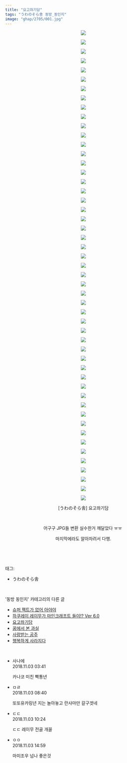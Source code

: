 ```yaml
---
title: "요고좌기담"
tags: "うわのそら舎 동방_동인지"
image: "ghap/2705/001.jpg"
---
```

<div class="article">
<p style="text-align: center; clear: none; float: none;"><img src="{{ site.nasurl }}/ghap/2705/001.jpg"/></p>
<p style="text-align: center; clear: none; float: none;"><img src="{{ site.nasurl }}/ghap/2705/002.jpg"/></p>
<p style="text-align: center; clear: none; float: none;"><img src="{{ site.nasurl }}/ghap/2705/003.jpg"/></p>
<p style="text-align: center; clear: none; float: none;"><img src="{{ site.nasurl }}/ghap/2705/004.jpg"/></p>
<p style="text-align: center; clear: none; float: none;"><img src="{{ site.nasurl }}/ghap/2705/005.jpg"/></p>
<p style="text-align: center; clear: none; float: none;"><img src="{{ site.nasurl }}/ghap/2705/006.jpg"/></p>
<p style="text-align: center; clear: none; float: none;"><img src="{{ site.nasurl }}/ghap/2705/007.jpg"/></p>
<p style="text-align: center; clear: none; float: none;"><img src="{{ site.nasurl }}/ghap/2705/008.jpg"/></p>
<p style="text-align: center; clear: none; float: none;"><img src="{{ site.nasurl }}/ghap/2705/009.jpg"/></p>
<p style="text-align: center; clear: none; float: none;"><img src="{{ site.nasurl }}/ghap/2705/010.jpg"/></p>
<p style="text-align: center; clear: none; float: none;"><img src="{{ site.nasurl }}/ghap/2705/011.jpg"/></p>
<p style="text-align: center; clear: none; float: none;"><img src="{{ site.nasurl }}/ghap/2705/012.jpg"/></p>
<p style="text-align: center; clear: none; float: none;"><img src="{{ site.nasurl }}/ghap/2705/013.jpg"/></p>
<p style="text-align: center; clear: none; float: none;"><img src="{{ site.nasurl }}/ghap/2705/014.jpg"/></p>
<p style="text-align: center; clear: none; float: none;"><img src="{{ site.nasurl }}/ghap/2705/015.jpg"/></p>
<p style="text-align: center; clear: none; float: none;"><img src="{{ site.nasurl }}/ghap/2705/016.jpg"/></p>
<p style="text-align: center; clear: none; float: none;"><img src="{{ site.nasurl }}/ghap/2705/017.jpg"/></p>
<p style="text-align: center; clear: none; float: none;"><img src="{{ site.nasurl }}/ghap/2705/018.jpg"/></p>
<p style="text-align: center; clear: none; float: none;"><img src="{{ site.nasurl }}/ghap/2705/019.jpg"/></p>
<p style="text-align: center; clear: none; float: none;"><img src="{{ site.nasurl }}/ghap/2705/020.jpg"/></p>
<p style="text-align: center; clear: none; float: none;"><img src="{{ site.nasurl }}/ghap/2705/021.jpg"/></p>
<p style="text-align: center; clear: none; float: none;"><img src="{{ site.nasurl }}/ghap/2705/022.jpg"/></p>
<p style="text-align: center; clear: none; float: none;"><img src="{{ site.nasurl }}/ghap/2705/023.jpg"/></p>
<p style="text-align: center; clear: none; float: none;"><img src="{{ site.nasurl }}/ghap/2705/024.jpg"/></p>
<p style="text-align: center; clear: none; float: none;"><img src="{{ site.nasurl }}/ghap/2705/025.jpg"/></p>
<p style="text-align: center; clear: none; float: none;"><img src="{{ site.nasurl }}/ghap/2705/026.jpg"/></p>
<p style="text-align: center; clear: none; float: none;"><img src="{{ site.nasurl }}/ghap/2705/027.jpg"/></p>
<p style="text-align: center; clear: none; float: none;"><img src="{{ site.nasurl }}/ghap/2705/028.jpg"/></p>
<p style="text-align: center; clear: none; float: none;"><img src="{{ site.nasurl }}/ghap/2705/029.jpg"/></p>
<p style="text-align: center; clear: none; float: none;"><img src="{{ site.nasurl }}/ghap/2705/030.jpg"/></p>
<p style="text-align: center; clear: none; float: none;"><img src="{{ site.nasurl }}/ghap/2705/031.jpg"/></p>
<p style="text-align: center; clear: none; float: none;"><img src="{{ site.nasurl }}/ghap/2705/032.jpg"/></p>
<p style="text-align: center; clear: none; float: none;"><img src="{{ site.nasurl }}/ghap/2705/033.jpg"/></p>
<p style="text-align: center; clear: none; float: none;"><img src="{{ site.nasurl }}/ghap/2705/034.jpg"/></p>
<p style="text-align: center; clear: none; float: none;"><img src="{{ site.nasurl }}/ghap/2705/035.jpg"/></p>
<p style="text-align: center; clear: none; float: none;"><img src="{{ site.nasurl }}/ghap/2705/036.jpg"/></p>
<p style="text-align: center; clear: none; float: none;"><img src="{{ site.nasurl }}/ghap/2705/037.jpg"/></p>
<p style="text-align: center; clear: none; float: none;"><img src="{{ site.nasurl }}/ghap/2705/038.jpg"/></p>
<p style="text-align: center; clear: none; float: none;"><img src="{{ site.nasurl }}/ghap/2705/039.jpg"/></p>
<p style="text-align: center; clear: none; float: none;"><img src="{{ site.nasurl }}/ghap/2705/040.jpg"/></p>
<p style="text-align: center; clear: none; float: none;"><img src="{{ site.nasurl }}/ghap/2705/041.jpg"/></p>
<p style="text-align: center; clear: none; float: none;"><img src="{{ site.nasurl }}/ghap/2705/042.jpg"/></p>
<p style="text-align: center; clear: none; float: none;"><img src="{{ site.nasurl }}/ghap/2705/043.jpg"/></p>
<p style="text-align: center; clear: none; float: none;"><img src="{{ site.nasurl }}/ghap/2705/044.jpg"/></p>
<p style="text-align: center; clear: none; float: none;"><img src="{{ site.nasurl }}/ghap/2705/045.jpg"/></p>
<p style="text-align: center; clear: none; float: none;"><img src="{{ site.nasurl }}/ghap/2705/046.jpg"/></p>
<p style="text-align: center; clear: none; float: none;"><img src="{{ site.nasurl }}/ghap/2705/047.jpg"/></p>
<p style="text-align: center; clear: none; float: none;"><img src="{{ site.nasurl }}/ghap/2705/048.jpg"/></p>
<p style="text-align: center; clear: none; float: none;"><img src="{{ site.nasurl }}/ghap/2705/049.jpg"/></p>
<p style="text-align: center; clear: none; float: none;"><img src="{{ site.nasurl }}/ghap/2705/050.jpg"/></p>
<p style="text-align: center; clear: none; float: none;"><img src="{{ site.nasurl }}/ghap/2705/051.jpg"/></p>
<p style="text-align: center; clear: none; float: none;">[うわのそら舎] 요고좌기담</p>
<p style="text-align: center; clear: none; float: none;"><br/></p>
<p style="text-align: center; clear: none; float: none;">어구구 JPG들 변환 실수한거 깨달았다 ㅠㅠ </p>
<p style="text-align: center; clear: none; float: none;">마지막에라도 알아차려서 다행.</p>
<p><br/></p>
</div><br/>
<div class="tagTrail">
<p>태그: </p>
<ul>
<li>うわのそら舎</li>
</ul>
</div><br/>
<div class="another">
<p>'동방 동인지' 카테고리의 다른 글</p>
<ul>
<li><a href="/2016-11-01-ghap_2707">슈퍼 팩트가 없어 아야야</a></li>
<li><a href="/2016-11-01-ghap_2706">하쿠레이 레이무가 마인크래프트 들이!? Ver 6.0</a></li>
<li><a href="/2016-10-30-ghap_2705">요고좌기담</a></li>
<li><a href="/2016-10-30-ghap_2704">꿈에서 본 과실</a></li>
<li><a href="/2016-10-30-ghap_2703">사랑받는 공주</a></li>
<li><a href="/2016-10-30-ghap_2702">행복하게 사라지다</a></li>
</ul>
</div><br/>
<div class="cb_module cb_fluid">
<div class="cb_wrt cb_profile">
<div class="comment">
<ul>
<li class="cb_thumb_off" id="comment15366847">
<div class="cb_comment_area">
<div class="cb_info_area">
<div class="cb_section">
<span class="cb_nick_name">사나에</span>
</div>
<div class="cb_section">
<span class="cb_date">2018.11.03 03:41 </span>
</div>
</div>
<div class="cb_dsc_comment">
<p class="cb_dsc">
											카나코 미친 빡통년
										</p>
</div>
</div></li>
<li class="cb_thumb_off" id="comment15366892">
<div class="cb_comment_area">
<div class="cb_info_area">
<div class="cb_section">
<span class="cb_nick_name">ㅁㄹ</span>
</div>
<div class="cb_section">
<span class="cb_date">2018.11.03 08:40 </span>
</div>
</div>
<div class="cb_dsc_comment">
<p class="cb_dsc">
											또또유카링년 지는 놀아놓고 란샤마만 갈구겟네
										</p>
</div>
</div></li>
<li class="cb_thumb_off" id="comment15366920">
<div class="cb_comment_area">
<div class="cb_info_area">
<div class="cb_section">
<span class="cb_nick_name">ㄷㄷ</span>
</div>
<div class="cb_section">
<span class="cb_date">2018.11.03 10:24 </span>
</div>
</div>
<div class="cb_dsc_comment">
<p class="cb_dsc">
											ㄷㄷ 레이무 전골 개꼴
										</p>
</div>
</div></li>
<li class="cb_thumb_off" id="comment15366970">
<div class="cb_comment_area">
<div class="cb_info_area">
<div class="cb_section">
<span class="cb_nick_name">ㅇㅇ</span>
</div>
<div class="cb_section">
<span class="cb_date">2018.11.03 14:59 </span>
</div>
</div>
<div class="cb_dsc_comment">
<p class="cb_dsc">
											마미조우 넘나 좋은것 
										</p>
</div>
</div></li>
</ul>
</div>
</div><!-- commentList close -->
</div><br/>
